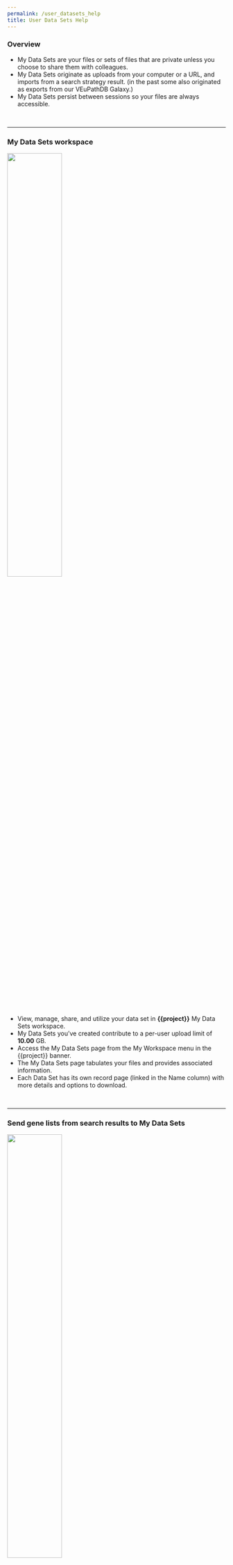 ```yaml
---
permalink: /user_datasets_help
title: User Data Sets Help
---
```

<style>

div.UserDatasetHelp img {
    width: 50%;
    margin-bottom: 20px;
}

</style>


<div class="static-content">

  <div class="UserDatasetHelp">


  <h3>Overview</h3>
    <ul>
      <li>My Data Sets are your files or sets of files that are private unless you choose to share them with colleagues.</li>
      <li>My Data Sets originate as uploads from your computer or a URL, and imports from a search strategy result.
          (in the past some also originated as exports from our VEuPathDB Galaxy.)  </li>
      <li>My Data Sets persist between sessions so your files are always accessible.</li>
    </ul>
  <br><hr>

  <h3>My Data Sets workspace</h3>
    <img src="{{'/assets/images/MyDataSets/MyDataSets.png' | absolute_url}}" />
    <ul>
      <li>View, manage, share, and utilize your data set in <b>{{project}}</b> My Data Sets workspace. </li>
      <li>My Data Sets you’ve created contribute to a per-user upload limit of <b>10.00</b> GB. </li>
      <li>Access the My Data Sets page from the My Workspace menu in the {{project}} banner.</li>
      <li>The My Data Sets page tabulates your files and provides associated information.</li>
      <li>Each Data Set has its own record page (linked in the Name column) with more details and options to download.</li>
    </ul>
  <br><hr>


  <h3>Send gene lists from search results to My Data Sets</h3>
    <img src="{{'/assets/images/MyDataSets/SaveListMyDataSets.gif' | absolute_url}}" />
    <br>
    <ul>
      <li>From the gene strategy result page, open the Send To menu. </li>
      <li>Choose My Data Sets.  This initiates the transfer and will add the gene list as a data set in table on your My Data Sets page.</li>
      <li>Open the new data set record for more details about the files and options to download the gene list.  </li>
    </ul>
   <br><hr>

  <h3>Upload gene lists to My Data Sets</h3>
    <img src="{{'/assets/images/MyDataSets/GeneListUpload.png' | absolute_url}}" />
    <br>
    This feature is offered in preparation to provide gene set functionality such as gene set enrichment analysis. 
    <ol type="1">
      <li>Open the New Upload tab in your My Data Sets workspace. Choose <b>Gene List: Integrate your gene list</b></li>
      <li>Complete the Upload a Gene List form. Name, Summary and Upload File or URL are required. The file containing gene IDs needs to contain valid IDs separated by valid delimiters. Upload Data Set initiates the transfer and will add the gene list as a data set in table on your My Data Sets page.
        <br>Valid gene IDs: 
          <ul>
            <li>each gene ID includes only these charatacers : regex: [a-zA-Z0-9().:_-]*$</li>
            <li>each gene ID has at least one alphabetical character.</li>
            <li>each gene ID is at most 40 characters</li>
          </ul>
         Valid delimiters:
         <ul>
            <li>white space (newline, space, tab)</li>
            <li>comma</li>
            <li>semi-colon</li>
         </ul></li>
      <li>The record page for your new data set opens automatically and contains details such as status of the file installation and options for downloading.</li>
    </ol>
    <!-- <ul>
      <li>Open the New Upload tab in your My Data Sets workspace. </li>
      <li>Choose <b>Gene List: Integrate your gene list</b></li>
      <li>Complete the Upload a Gene List form</li>
      <ul>
        <li>Name, Summary and Upload File or URL are required</li>
        <li>The file containing gene IDs needs to contain valid IDs separated by valid delimiters. </li>
          <br>Valid gene IDs: 
          <ul>
            <li>each gene ID includes only these charatacers : regex: [a-zA-Z0-9().:_-]*$</li>
            <li>each gene ID has at least one alphabetical character.</li>
            <li>each gene ID is at most 40 characters</li>
          </ul>
         Valid delimiters:
         <ul>
            <li>white space (newline, space, tab)</li>
            <li>comma</li>
            <li>semi-colon</li>
         </ul>
        </ul>
      <li>Upload My Data Set.  This initiates the transfer and will add the gene list as a data set in table on your My Data Sets page.</li>
      <li>Open the new data set record for more details about the files and options to download the gene list. Your new data set will appear in the table on your My Data Sets page. </li>
    </ul>-->
   <br><hr>

  <h3>Upload a BigWig file to My Data Sets</h3>
  <img src="{{'/assets/images/MyDataSets/bigWigUpload.png' | absolute_url}}" />
    <br>
    <ol type="1">
      <li>Open the New Upload tab in your My Data Sets workspace. Choose <b>bigWig: Integrate your bigWig file</b></li>
      <li>Complete the Upload a BigWig form. Name, Summary and Upload File or URL are required. The bigWig file must contain data mapped to the current VEuPathDB reference genome for that organism. Upload Data Set initiates the transfer and will add the bigWig file as a data set in table on your My Data Sets page.</li>
      <li>The record page for your new data set opens immediately but the file installation may take some time. When the Status changes to 'This data set is installed...', navigate to the browser with View in Genome Browser.</li>
    </ol>
    <br><hr>

  <h3>Upload an RNA-Seq data to My Data Sets</h3>
  <img src="{{'/assets/images/MyDataSets/bigWigUpload.png' | absolute_url}}" />
    <br>
    <ol type="1">
      <li>Open the New Upload tab in your My Data Sets workspace. Choose <b>RNA-Seq: Integrate your RNA-Seq data.</b></li>
      <li>Complete the Upload My RNA-Seq form. Name, Summary and Upload File or URL are required. upload a zip file with your RNASeq results: your bigWig and fpkm fastq files containing your processed reads. ..... (susanne stopped here) Each file in the collection of FPKM or TPM files should be a two column tab-delimited file where the first column contains gene ids, and the second column contains normalized counts for each gene, either FPKM or TPM. The first line must have column headings 'gene_id' and either 'FPKM' or 'TMP'.. Upload Data Set initiates the transfer and will add the bigWig file as a data set in table on your My Data Sets page.</li>
      <li>The record page for your new data set opens immediately but the file installation may take some time. blah </li>
    </ol>
    <br><hr>



    

  </div>

</div>
